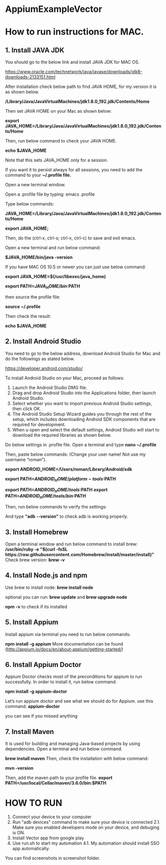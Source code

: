 # AppiumExampleVector

<h1>How to run instructions for MAC.</h1>

<h2>1. Install JAVA JDK</h2>

  You should go to the below link and install JAVA JDK for MAC OS.

  https://www.oracle.com/technetwork/java/javase/downloads/jdk8-downloads-2133151.html

  After installation check below path to find JAVA HOME, for my version it is as shown below.

  <b>/Library/Java/JavaVirtualMachines/jdk1.8.0_192.jdk/Contents/Home</b>
  
  Then set JAVA HOME on your Mac as shown below:

  <b>export JAVA_HOME=/Library/Java/JavaVirtualMachines/jdk1.8.0_192.jdk/Contents/Home</b>
  
  Then, run below command to check your JAVA HOME.
  
   <b>echo $JAVA_HOME</b>

  Note that this sets JAVA_HOME only for a session. 
  
  If you want it to persist always for all sessions, you need to add the command to your <b>~/.profile file.</b>

  Open a new terminal window.
  
  Open a .profile file by typing: emacs .profile
  
  Type below commands:
  
  <b>JAVA_HOME=/Library/Java/JavaVirtualMachines/jdk1.8.0_192.jdk/Contents/Home</b>
  
  <b>export JAVA_HOME;</b>
  
  Then, do the (ctrl-x, ctrl-s; ctrl-x, ctrl-c) to save and exit emacs.
  
  Open a new terminal and run below command:
  
 <b> $JAVA_HOME/bin/java -version</b>
  
  If you have MAC OS 10.5 or newer you can just use below command:

  <b>export JAVA_HOME=$(/usr/libexec/java_home)</b>
  
  <b>export PATH=$JAVA_HOME/bin:$PATH</b>
  
  then source the profile file:
  
  <b>source ~/.profile</b>
  
  Then check the result:
  
  <b>echo $JAVA_HOME</b>
  
  
 <h2> 2. Install Android Studio</h2>
  You need to go to the below address, download Android Studio for Mac and do the followings as stated below.

https://developer.android.com/studio/

 To install Android Studio on your Mac, proceed as follows:

1) Launch the Android Studio DMG file.
2) Drag and drop Android Studio into the Applications folder, then launch Android Studio.
3) Select whether you want to import previous Android Studio settings, then click OK.
4) The Android Studio Setup Wizard guides you through the rest of the setup, which includes downloading Android SDK components that are required for development.
5) When u open and select the default settings, Android Studio will start to download the required libraries as shown below.

Do below settings in .profile file. Open a terminal and type
<b>nano ~/.profile</b>

Then, paste below commands: (Change your user name! Not use my username “roman”).

<b>export ANDROID_HOME=/Users/roman/Library/Android/sdk</b>

<b>export PATH=$ANDROID_HOME/platform-tools:$PATH</b>

<b>export PATH=$ANDROID_HOME/tools:$PATH</b>
<b>export PATH=$ANDROID_HOME/tools/bin:$PATH</b>

Then, run below commands to verify the settings:

And type <b>“adb --version”</b> to check adb is working properly.

<h2>3. Install Homebrew</h2>
Open a terminal window and run below command to install brew:
<b>
/usr/bin/ruby -e "$(curl -fsSL https://raw.githubusercontent.com/Homebrew/install/master/install)"</b>
Check brew version: <b>brew -v</b>

<h2>4. Install Node.js and npm</h2>
Use brew to install node: <b> brew install node</b>

optional you can run: <b>brew update</b> and <b>brew upgrade node</b> 

<b>npm -v</b> to check if its installed

<h2>5. Install Appium</h2>
Install appium via terminal you need to run below commands:

<b>npm install -g appium</b>
More documentation can be found (http://appium.io/docs/en/about-appium/getting-started/)

<h2>6. Install Appium Doctor</h2>

Appium Doctor checks most of the preconditions for appium to run successfully. In order to install it, run below command:

<b>npm install -g appium-doctor</b>

Let’s run appium doctor and see what we should do for Appium.
use this command: <b>appium-doctor</b>

you can see if you missed anything

<h2>7. Install Maven</h2>
It is used for building and managing Java-based projects by using dependencies. Open a terminal and run below command.

<b>brew install maven</b>
Then, check the installation with below command:

<b>mvn -version</b>

Then, add the maven path to your profile file.
<b>
export PATH=/usr/local/Cellar/maven/3.6.0/bin:$PATH</b>


<h1> HOW TO RUN</h1>

1. Connect your device to your computer
2. Run "adb devices" command to make sure your device is connected
  2.1. Make sure you enabled developers mode on your device, and debuging is ON.
3. Install Vector app from google play
4. Use run.sh to start my automation
  4.1. My automation should install SSO app automatically. 
  
 You can find screenshots in screenshot folder. 
